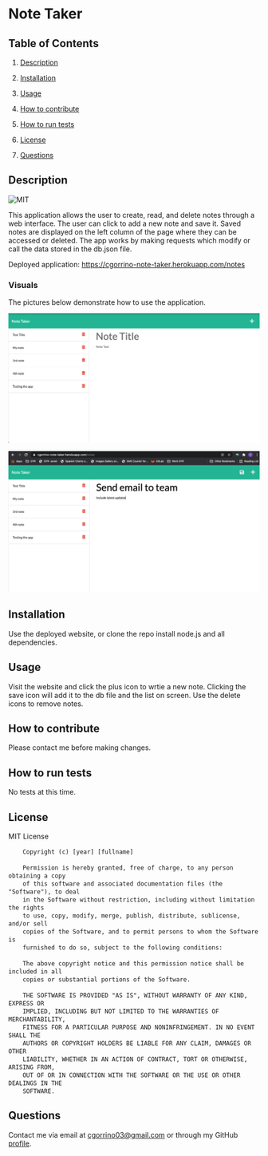 # Note Taker

## Table of Contents

1. [Description](#description)

2. [Installation](#installation)

3. [Usage](#usage)

4. [How to contribute](#contribute)

5. [How to run tests](#tests)

6. [License](#license)

7. [Questions](#questions)

<a name="description"></a>
## Description

![MIT](https://img.shields.io/badge/license-MIT-brightgreen)

This application allows the user to create, read, and delete notes through a web interface. The user can click to add a new note and save it. Saved notes are displayed on the left column of the page where they can be accessed or deleted. The app works by making requests which modify or call the data stored in the db.json file.

Deployed application: https://cgorrino-note-taker.herokuapp.com/notes

### Visuals

The pictures below demonstrate how to use the application.

![Click the plus icon to create a new note](./images/new-note.png)

![Write the note text, then click on the save icon to add it to the list](./images/saving-note.png)

<a name="installation"></a>
## Installation
    
Use the deployed website, or clone the repo install node.js and all dependencies.

<a name="usage"></a>
## Usage
    
Visit the website and click the plus icon to wrtie a new note. Clicking the save icon will add it to the db file and the list on screen. Use the delete icons to remove notes.

<a name="contribute"></a>
## How to contribute
    
Please contact me before making changes.

<a name="tests"></a>
## How to run tests
    
No tests at this time.

<a name="license"></a>
## License
  
MIT License

        Copyright (c) [year] [fullname]
        
        Permission is hereby granted, free of charge, to any person obtaining a copy
        of this software and associated documentation files (the "Software"), to deal
        in the Software without restriction, including without limitation the rights
        to use, copy, modify, merge, publish, distribute, sublicense, and/or sell
        copies of the Software, and to permit persons to whom the Software is
        furnished to do so, subject to the following conditions:
        
        The above copyright notice and this permission notice shall be included in all
        copies or substantial portions of the Software.
        
        THE SOFTWARE IS PROVIDED "AS IS", WITHOUT WARRANTY OF ANY KIND, EXPRESS OR
        IMPLIED, INCLUDING BUT NOT LIMITED TO THE WARRANTIES OF MERCHANTABILITY,
        FITNESS FOR A PARTICULAR PURPOSE AND NONINFRINGEMENT. IN NO EVENT SHALL THE
        AUTHORS OR COPYRIGHT HOLDERS BE LIABLE FOR ANY CLAIM, DAMAGES OR OTHER
        LIABILITY, WHETHER IN AN ACTION OF CONTRACT, TORT OR OTHERWISE, ARISING FROM,
        OUT OF OR IN CONNECTION WITH THE SOFTWARE OR THE USE OR OTHER DEALINGS IN THE
        SOFTWARE.

<a name="questions"></a>
## Questions

Contact me via email at cgorrino03@gmail.com or through my GitHub [profile](https://github.com/cristina-gorrino). 
    
